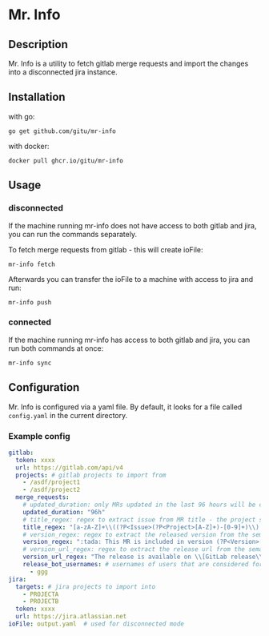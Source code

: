 # Mr. Info

## Description

Mr. Info is a utility to fetch gitlab merge requests and import the changes into a disconnected jira instance.

## Installation
with go:

```
go get github.com/gitu/mr-info
```

with docker:

```
docker pull ghcr.io/gitu/mr-info
```

## Usage

### disconnected

If the machine running mr-info does not have access to both gitlab and jira, you can run the commands separately.

To fetch merge requests from gitlab - this will create ioFile:

```
mr-info fetch
```

Afterwards you can transfer the ioFile to a machine with access to jira and run:

```
mr-info push
```

### connected

If the machine running mr-info has access to both gitlab and jira, you can run both commands at once:

```
mr-info sync
```

## Configuration

Mr. Info is configured via a yaml file. By default, it looks for a file called `config.yaml` in the current directory.

### Example config

```yaml
gitlab:
  token: xxxx
  url: https://gitlab.com/api/v4
  projects: # gitlab projects to import from
    - /asdf/project1
    - /asdf/project2
  merge_requests:
    # updated_duration: only MRs updated in the last 96 hours will be considered
    updated_duration: "96h"
    # title_regex: regex to extract issue from MR title - the project subgroup is used to filter the targets against, the issue subgroup is used to extract the issue
    title_regex: "[a-zA-Z]+\\((?P<Issue>(?P<Project>[A-Z]+)-[0-9]+)\\):.*"
    # version_regex: regex to extract the released version from the semantic release comment
    version_regex: ":tada: This MR is included in version (?P<Version>[0-9]+\\.[0-9]+\\.[0-9]+) :tada:"
    # version_url_regex: regex to extract the release url from the semantic release comment
    version_url_regex: "The release is available on \\[GitLab release\\]\\((?P<VersionUrl>[^)]+)\\)."
    release_bot_usernames: # usernames of users that are considered for the semantic release comment
      - ggg
jira:
  targets: # jira projects to import into
    - PROJECTA
    - PROJECTB
  token: xxxx
  url: https://jira.atlassian.net
ioFile: output.yaml  # used for disconnected mode
```

